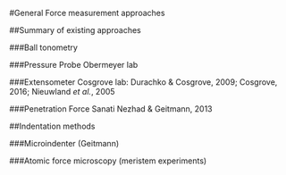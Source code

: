 #General Force measurement approaches

##Summary of existing approaches

###Ball tonometry

###Pressure Probe
Obermeyer lab

###Extensometer
Cosgrove lab: Durachko & Cosgrove, 2009; Cosgrove, 2016; Nieuwland *et al.*, 2005

###Penetration Force
Sanati Nezhad & Geitmann, 2013

##Indentation methods

###Microindenter (Geitmann)

###Atomic force microscopy (meristem experiments)